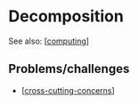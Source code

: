 <!--
 Copyright (C) 2023 David Jones
 
 This file is part of memex.
 
 memex is free software: you can redistribute it and/or modify
 it under the terms of the GNU General Public License as published by
 the Free Software Foundation, either version 3 of the License, or
 (at your option) any later version.
 
 memex is distributed in the hope that it will be useful,
 but WITHOUT ANY WARRANTY; without even the implied warranty of
 MERCHANTABILITY or FITNESS FOR A PARTICULAR PURPOSE.  See the
 GNU General Public License for more details.
 
 You should have received a copy of the GNU General Public License
 along with memex.  If not, see <http://www.gnu.org/licenses/>.
-->

# Decomposition 

See also: [[computing]] 

## Problems/challenges 

- [[cross-cutting-concerns]]

[//begin]: # "Autogenerated link references for markdown compatibility"
[computing]: computing "Computing"
[cross-cutting-concerns]: cross-cutting-concerns "Cross cutting concerns"
[//end]: # "Autogenerated link references"